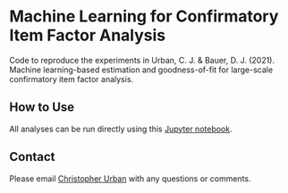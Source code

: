 # Machine Learning for Confirmatory Item Factor Analysis

Code to reproduce the experiments in Urban, C. J. & Bauer, D. J. (2021). Machine learning-based estimation and goodness-of-fit for large-scale confirmatory item factor analysis.

## How to Use

All analyses can be run directly using this [Jupyter notebook](runner.ipynb).

## Contact

Please email [Christopher Urban](mailto:cjurban@live.unc.edu?subject=[MachineLearningConfirmatoryIFA]) with any questions or comments.
